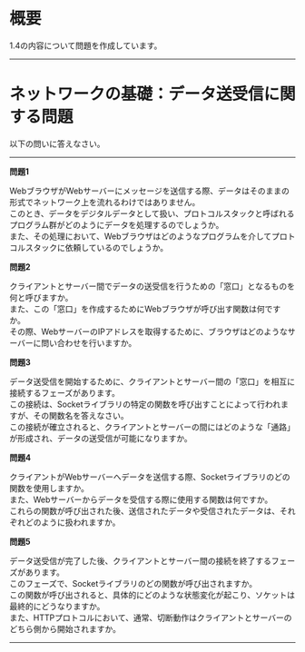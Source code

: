 # 概要
1.4の内容について問題を作成しています。

---

# ネットワークの基礎：データ送受信に関する問題

以下の問いに答えなさい。

---

**問題1**

WebブラウザがWebサーバーにメッセージを送信する際、データはそのままの形式でネットワーク上を流れるわけではありません。<br>
このとき、データをデジタルデータとして扱い、プロトコルスタックと呼ばれるプログラム群がどのようにデータを処理するのでしょうか。<br>
また、その処理において、Webブラウザはどのようなプログラムを介してプロトコルスタックに依頼しているのでしょうか。

**問題2**

クライアントとサーバー間でデータの送受信を行うための「窓口」となるものを何と呼びますか。<br>
また、この「窓口」を作成するためにWebブラウザが呼び出す関数は何ですか。<br>
その際、WebサーバーのIPアドレスを取得するために、ブラウザはどのようなサーバーに問い合わせを行いますか。

**問題3**

データ送受信を開始するために、クライアントとサーバー間の「窓口」を相互に接続するフェーズがあります。<br>
この接続は、Socketライブラリの特定の関数を呼び出すことによって行われますが、その関数名を答えなさい。<br>
この接続が確立されると、クライアントとサーバーの間にはどのような「通路」が形成され、データの送受信が可能になりますか。

**問題4**

クライアントがWebサーバーへデータを送信する際、Socketライブラリのどの関数を使用しますか。<br>
また、Webサーバーからデータを受信する際に使用する関数は何ですか。<br>
これらの関数が呼び出された後、送信されたデータや受信されたデータは、それぞれどのように扱われますか。

**問題5**

データ送受信が完了した後、クライアントとサーバー間の接続を終了するフェーズがあります。<br>
このフェーズで、Socketライブラリのどの関数が呼び出されますか。<br>
この関数が呼び出されると、具体的にどのような状態変化が起こり、ソケットは最終的にどうなりますか。<br>
また、HTTPプロトコルにおいて、通常、切断動作はクライアントとサーバーのどちら側から開始されますか。

---